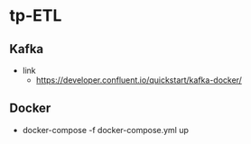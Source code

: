 # tp-ETL

## Kafka

- link
  - https://developer.confluent.io/quickstart/kafka-docker/

## Docker

- docker-compose -f docker-compose.yml up